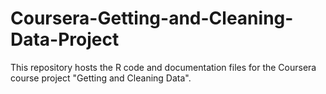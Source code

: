 # Coursera-Getting-and-Cleaning-Data-Project
This repository hosts the R code and documentation files for the Coursera course project "Getting and Cleaning Data".
